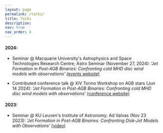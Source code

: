 ```yaml
---
layout: page
permalink: /talks/
title: Talks
description: 
nav: true
nav_order: 4
---
```


<style>
/* HTML/CSS pseudo-element after main body to add background image*/
body::after {
  content: "";
  background: url('../assets/img/cover_phd_impressionist_upscaled.png');
  background-size:cover;
  background-repeat:no-repeat;
  opacity: 0.3;
  background-position: 50% 0;
  top: 0;
  left: 0;
  bottom: 0;
  right: 0;
  position: absolute;
  z-index: -1;
}
</style>

#### 2024:

- Seminar @ Macquarie University's Astrophysics and Space Technologies Research Centre; Astro Seminar (November 27, 2024): *'Jet Formation in Post-AGB Binaries: Confronting cold MHD disc wind models with observations'* [(events website)](https://www.mq.edu.au/research/research-centres-groups-and-facilities/centres/astrophysics-and-space-technologies/news-and-events)

- Contributed conference talk @ XIV Torino Workshop on AGB stars (Jun 14 2024): *'Jet Formation in Post-AGB Binaries: Confronting cold MHD disc wind models with observations'* [(conference website)](https://indico.ict.inaf.it/event/2523/overview)

#### 2023:

- Seminar @ KU Leuven's Institute of Astronomy; Ad Valvas (Nov 23 2023): *'Jet Formation in Post-AGB Binaries: Confronting Disk-Jet Models with Observations'* [(video)](https://www.youtube.com/watch?v=iDzyLmfpW0Y)
